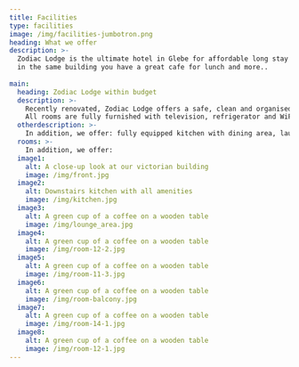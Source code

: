 ```yaml
---
title: Facilities
type: facilities
image: /img/facilities-jumbotron.png
heading: What we offer
description: >-
  Zodiac Lodge is the ultimate hotel in Glebe for affordable long stay
  in the same building you have a great cafe for lunch and more..
  
main:
  heading: Zodiac Lodge within budget
  description: >-
    Recently renovated, Zodiac Lodge offers a safe, clean and organised environment with very comfortable arrangements.
    All rooms are fully furnished with television, refrigerator and WiFi internet access; some rooms have balconies and ensuite. 
  otherdescription: >-
    In addition, we offer: fully equipped kitchen with dining area, laundry facilities (washer, dryer and ironing boards); Lounge room; Patio & balcony areas.
  rooms: >-
    In addition, we offer:
  image1:
    alt: A close-up look at our victorian building
    image: /img/front.jpg
  image2:
    alt: Downstairs kitchen with all amenities
    image: /img/kitchen.jpg
  image3:
    alt: A green cup of a coffee on a wooden table
    image: /img/lounge_area.jpg
  image4:
    alt: A green cup of a coffee on a wooden table
    image: /img/room-12-2.jpg
  image5:
    alt: A green cup of a coffee on a wooden table
    image: /img/room-11-3.jpg
  image6:
    alt: A green cup of a coffee on a wooden table
    image: /img/room-balcony.jpg
  image7:
    alt: A green cup of a coffee on a wooden table
    image: /img/room-14-1.jpg
  image8:
    alt: A green cup of a coffee on a wooden table
    image: /img/room-12-1.jpg
---
```

